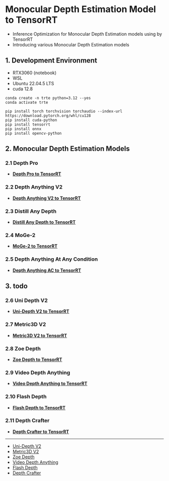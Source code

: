 # Monocular Depth Estimation Model to TensorRT
- Inference Optimization for Monocular Depth Estimation models using by TensorRT 
- Introducing various Monocular Depth Estimation models


## 1. Development Environment

- RTX3060 (notebook)
- WSL 
- Ubuntu 22.04.5 LTS
- cuda 12.8

```
conda create -n trte python=3.12 --yes 
conda activate trte

pip install torch torchvision torchaudio --index-url https://download.pytorch.org/whl/cu128
pip install cuda-python
pip install tensorrt
pip install onnx
pip install opencv-python
```

## 2. Monocular Depth Estimation Models 

### 2.1 Depth Pro
- **[Depth Pro to TensorRT](Depth_Pro/README.md)**   
### 2.2 Depth Anything V2
- **[Depth Anything V2 to TensorRT](Depth_Anything_V2/README.md)**   
### 2.3 Distill Any Depth
- **[Distill Any Depth to TensorRT](Distill_Any_Depth/README.md)**   
### 2.4 MoGe-2
- **[MoGe-2 to TensorRT](MoGe_2/README.md)**   
### 2.5 Depth Anything At Any Condition
- **[Depth Anything AC to TensorRT](Depth_Anything_AC/README.md)**   


## 3. todo

### 2.6 Uni Depth V2
- **[Uni-Depth V2 to TensorRT](Uni_Depth_V2/README.md)**  
### 2.7 Metric3D V2
- **[Metric3D V2 to TensorRT](Metric3D_V2/README.md)**  
### 2.8 Zoe Depth
- **[Zoe Depth to TensorRT](Zoe_Depth/README.md)**   
### 2.9 Video Depth Anything
- **[Video Depth Anything to TensorRT](Video_Depth_Anything/README.md)** 
### 2.10 Flash Depth  
- **[Flash Depth to TensorRT](Flash_Depth/README.md)**   
### 2.11 Depth Crafter
- **[Depth Crafter to TensorRT](Depth_Crafter/README.md)**   
-------------
- [Uni-Depth V2](https://github.com/lpiccinelli-eth/UniDepth)   
- [Metric3D V2](https://github.com/YvanYin/Metric3D)   
- [Zoe Depth](https://github.com/isl-org/ZoeDepth)   
- [Video Depth Anything](https://github.com/DepthAnything/Video-Depth-Anything)   
- [Flash Depth](https://github.com/Eyeline-Research/flashdepth)   
- [Depth Crafter](https://github.com/Tencent/DepthCrafter)   